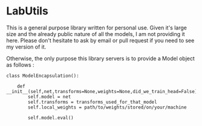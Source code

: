 # LabUtils

This is a general purpose library written for personal use. Given it's large size and the already public nature of all the models, I am not providing it here. Please don't hesitate to ask by email or pull request if you need to see my version of it. 


Otherwise, the only purpose this library servers is to provide a Model object as follows : 

```
class ModelEncapsulation():

    def __init__(self,net,transforms=None,weights=None,did_we_train_head=False):
        self.model = net
        self.transforms = transforms_used_for_that_model
        self.local_weights = path/to/weights/stored/on/your/machine

        self.model.eval()

```

